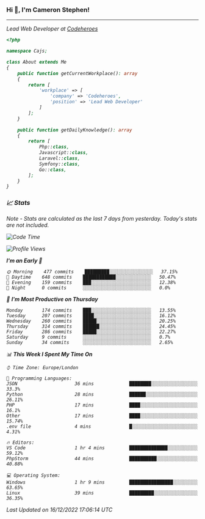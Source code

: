 ### Hi 👋, I'm Cameron Stephen!
<hr>
<p><em>Lead Web Developer at <a href="https://codeheroes.co.uk">Codeheroes</a></p>


```php
<?php

namespace Cajs;

class About extends Me
{
    public function getCurrentWorkplace(): array
    {
        return [
            'workplace' => [
                'company' => 'Codeheroes',
                'position' => 'Lead Web Developer'
            ]
        ];
    }

    public function getDailyKnowledge(): array
    {
        return [
            Php::class,
            Javascript::class,
            Laravel::class,
            Symfony::class,
            Go::class,
        ];
    }
}
```

### 📈 Stats
<p><em>Note - Stats are calculated as the last 7 days from yesterday. Today's stats are not included.</em></p>


<!--START_SECTION:waka-->
![Code Time](http://img.shields.io/badge/Code%20Time-3%2C231%20hrs%2048%20mins-blue)

![Profile Views](http://img.shields.io/badge/Profile%20Views-0-blue)

**I'm an Early 🐤** 

```text
🌞 Morning    477 commits    █████████░░░░░░░░░░░░░░░░   37.15% 
🌆 Daytime    648 commits    ████████████░░░░░░░░░░░░░   50.47% 
🌃 Evening    159 commits    ███░░░░░░░░░░░░░░░░░░░░░░   12.38% 
🌙 Night      0 commits      ░░░░░░░░░░░░░░░░░░░░░░░░░   0.0%

```
📅 **I'm Most Productive on Thursday** 

```text
Monday       174 commits    ███░░░░░░░░░░░░░░░░░░░░░░   13.55% 
Tuesday      207 commits    ████░░░░░░░░░░░░░░░░░░░░░   16.12% 
Wednesday    260 commits    █████░░░░░░░░░░░░░░░░░░░░   20.25% 
Thursday     314 commits    ██████░░░░░░░░░░░░░░░░░░░   24.45% 
Friday       286 commits    █████░░░░░░░░░░░░░░░░░░░░   22.27% 
Saturday     9 commits      ░░░░░░░░░░░░░░░░░░░░░░░░░   0.7% 
Sunday       34 commits     ░░░░░░░░░░░░░░░░░░░░░░░░░   2.65%

```


📊 **This Week I Spent My Time On** 

```text
⌚︎ Time Zone: Europe/London

💬 Programming Languages: 
JSON                     36 mins             ████████░░░░░░░░░░░░░░░░░   33.3% 
Python                   28 mins             ██████░░░░░░░░░░░░░░░░░░░   26.11% 
PHP                      17 mins             ████░░░░░░░░░░░░░░░░░░░░░   16.1% 
Other                    17 mins             ████░░░░░░░░░░░░░░░░░░░░░   15.74% 
.env file                4 mins              █░░░░░░░░░░░░░░░░░░░░░░░░   4.31%

🔥 Editors: 
VS Code                  1 hr 4 mins         ██████████████░░░░░░░░░░░   59.12% 
PhpStorm                 44 mins             ██████████░░░░░░░░░░░░░░░   40.88%

💻 Operating System: 
Windows                  1 hr 9 mins         ████████████████░░░░░░░░░   63.65% 
Linux                    39 mins             █████████░░░░░░░░░░░░░░░░   36.35%

```


 Last Updated on 16/12/2022 17:06:14 UTC
<!--END_SECTION:waka-->
